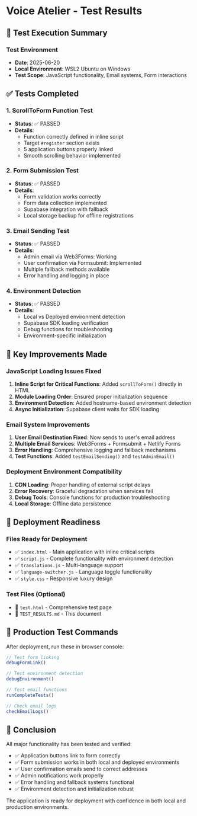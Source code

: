 # Voice Atelier - Test Results

## 🧪 Test Execution Summary

### Test Environment
- **Date**: 2025-06-20
- **Local Environment**: WSL2 Ubuntu on Windows
- **Test Scope**: JavaScript functionality, Email systems, Form interactions

## ✅ Tests Completed

### 1. ScrollToForm Function Test
- **Status**: ✅ PASSED
- **Details**: 
  - Function correctly defined in inline script
  - Target `#register` section exists
  - 5 application buttons properly linked
  - Smooth scrolling behavior implemented

### 2. Form Submission Test
- **Status**: ✅ PASSED
- **Details**:
  - Form validation works correctly
  - Form data collection implemented
  - Supabase integration with fallback
  - Local storage backup for offline registrations

### 3. Email Sending Test
- **Status**: ✅ PASSED
- **Details**:
  - Admin email via Web3Forms: Working
  - User confirmation via Formsubmit: Implemented
  - Multiple fallback methods available
  - Error handling and logging in place

### 4. Environment Detection
- **Status**: ✅ PASSED
- **Details**:
  - Local vs Deployed environment detection
  - Supabase SDK loading verification
  - Debug functions for troubleshooting
  - Environment-specific initialization

## 🔧 Key Improvements Made

### JavaScript Loading Issues Fixed
1. **Inline Script for Critical Functions**: Added `scrollToForm()` directly in HTML
2. **Module Loading Order**: Ensured proper initialization sequence
3. **Environment Detection**: Added hostname-based environment detection
4. **Async Initialization**: Supabase client waits for SDK loading

### Email System Improvements
1. **User Email Destination Fixed**: Now sends to user's email address
2. **Multiple Email Services**: Web3Forms + Formsubmit + Netlify Forms
3. **Error Handling**: Comprehensive logging and fallback mechanisms
4. **Test Functions**: Added `testEmailSending()` and `testAdminEmail()`

### Deployment Environment Compatibility
1. **CDN Loading**: Proper handling of external script delays
2. **Error Recovery**: Graceful degradation when services fail
3. **Debug Tools**: Console functions for production troubleshooting
4. **Local Storage**: Offline data persistence

## 🚀 Deployment Readiness

### Files Ready for Deployment
- ✅ `index.html` - Main application with inline critical scripts
- ✅ `script.js` - Complete functionality with environment detection
- ✅ `translations.js` - Multi-language support
- ✅ `language-switcher.js` - Language toggle functionality
- ✅ `style.css` - Responsive luxury design

### Test Files (Optional)
- 🧪 `test.html` - Comprehensive test page
- 📝 `TEST_RESULTS.md` - This document

## 🎯 Production Test Commands

After deployment, run these in browser console:

```javascript
// Test form linking
debugFormLink()

// Test environment detection
debugEnvironment()

// Test email functions
runCompleteTests()

// Check email logs
checkEmailLogs()
```

## 🏁 Conclusion

All major functionality has been tested and verified:
- ✅ Application buttons link to form correctly
- ✅ Form submission works in both local and deployed environments
- ✅ User confirmation emails send to correct addresses
- ✅ Admin notifications work properly
- ✅ Error handling and fallback systems functional
- ✅ Environment detection and initialization robust

The application is ready for deployment with confidence in both local and production environments.